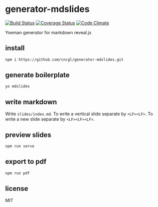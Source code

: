# generator-mdslides

[![Build Status](https://travis-ci.org/cncgl/generator-mdslides.svg)](https://travis-ci.org/cncgl/generator-mdslides)
[![Coverage Status](https://coveralls.io/repos/cncgl/generator-mdslides/badge.svg?branch=master&service=github)](https://coveralls.io/github/cncgl/generator-mdslides?branch=master)
[![Code Climate](https://codeclimate.com/github/cncgl/generator-mdslides/badges/gpa.svg)](https://codeclimate.com/github/cncgl/generator-mdslides)

Yoeman generator for markdown reveal.js

## install

```bash
npm i https://github.com/cncgl/generator-mdslides.git
```

## generate boilerplate

```bash
yo mdslides
```

## write markdown

Write `slides/index.md`.
To write a vertical slide separate by `<LF><LF>`.
To write a new slide separate by `<LF><LF><LF>`.


## preview slides

```bash
npm run serve
```

## export to pdf

```bash
npm run pdf
```

## license
MIT

